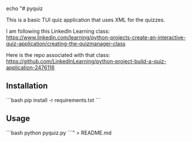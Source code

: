 echo "# pyquiz

This is a basic TUI quiz application that uses XML for the quizzes.

I am following this LinkedIn Learning class: https://www.linkedin.com/learning/python-projects-create-an-interactive-quiz-application/creating-the-quizmanager-class

Here is the repo associated with that class: https://github.com/LinkedInLearning/python-project-build-a-quiz-application-2476116

## Installation
\`\`\`bash
pip install -r requirements.txt
\`\`\`

## Usage
\`\`\`bash
python pyquiz.py
\`\`\`" > README.md